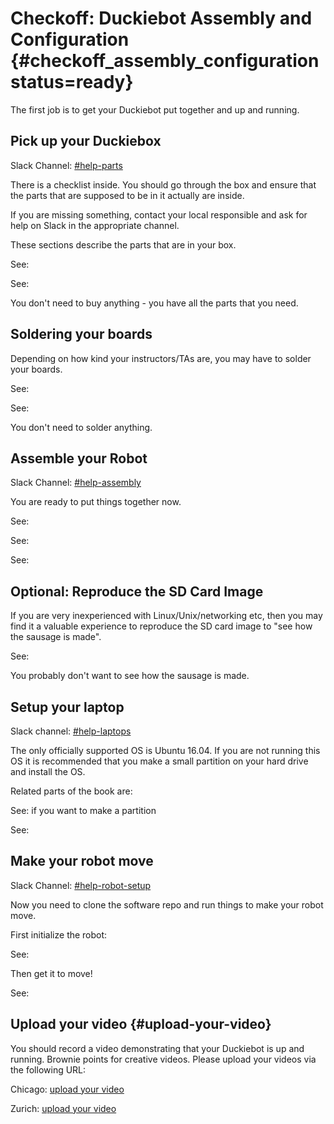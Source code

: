 # Checkoff: Duckiebot Assembly and Configuration {#checkoff_assembly_configuration status=ready}


The first job is to get your Duckiebot put together and up and running.

<!-- Comment: @liam: We should make sure that these tasks are 1-to-1 with the task list in the checkoff spreadsheet, and remind them what to do.
-->

## Pick up your Duckiebox

Slack Channel: [#help-parts](https://duckietown.slack.com/archives/C6ZFZ7N2E)

There is a checklist inside. You should go through the box and ensure that the parts that are supposed to be in it actually are inside.

If you are missing something, contact your local responsible and ask for help on Slack in the appropriate channel.

These sections describe the parts that are in your box.

See: [](#acquiring-parts-c0)

See: [](#acquiring-parts-c1)


<div class="zurich-only" markdown="1">
You don't need to buy anything - you have all the parts that you need.
</div>

## Soldering your boards

Depending on how kind your instructors/TAs are, you may have to solder your boards.

See: [](#soldering-boards-c0)

See: [](#soldering-boards-c1)

<div class="zurich-only" markdown="1">
You don't need to solder anything.
</div>

## Assemble your Robot

Slack Channel: [#help-assembly](https://duckietown.slack.com/archives/C70CQQFHC)

You are ready to put things together now.

See: [](#assembling-duckiebot-c0)

See: [](#bumper-assembly)

See: [](#assembling-duckiebot-c1)


## Optional: Reproduce the SD Card Image

If you are very inexperienced with Linux/Unix/networking etc, then you may find it a valuable experience to reproduce the SD card image to "see how the sausage is made".

See: [](#duckiebot-ubuntu-image)

<div class="zurich-only" markdown="1">
You probably don't want to see how the sausage is made.
</div>


## Setup your laptop

Slack channel: [#help-laptops](https://duckietown.slack.com/archives/C6YS8UPRN)

The only officially supported OS is Ubuntu 16.04. If you are not running this OS it is recommended that you make a small partition on your hard drive and install the OS.

Related parts of the book are:

See: [](#how-to-partition) if you want to make a partition

See: [](#setup-laptop)


## Make your robot move

Slack Channel: [#help-robot-setup](https://duckietown.slack.com/archives/C6ZG100EN)

Now you need to clone the software repo and run things to make your robot move.

First initialize the robot:

See: [](#setup-duckiebot)

Then get it to move!

See: [](#rc-control)



## Upload your video {#upload-your-video}

You should record a video demonstrating that your Duckiebot is up and running. Brownie points for creative videos. Please upload your videos via the following URL:


<div class='chicago-only' markdown='1'>

Chicago: [upload your video](https://www.dropbox.com/request/3GxK1kjxUmZKl23x6nEY)

</div>


<div class='chicago-only' markdown='1'>

Zurich: [upload your video](https://www.dropbox.com/request/6St0yCcVJoNPLUHR4fbS)

</div>
